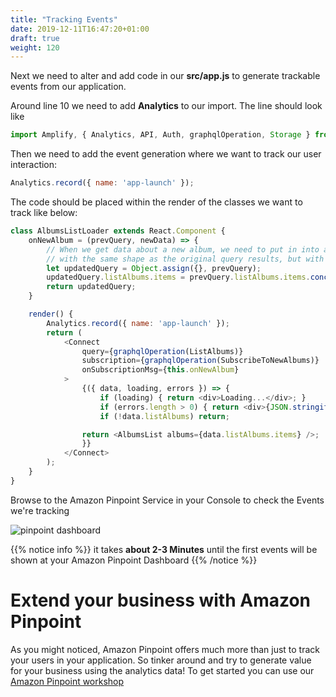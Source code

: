 ```yaml
---
title: "Tracking Events"
date: 2019-12-11T16:47:20+01:00
draft: true
weight: 120
---
```

Next we need to alter and add code in our **src/app.js** to generate trackable events from our application. 

Around line 10 we need to add **Analytics** to our import. The line should look like 

```javascript
import Amplify, { Analytics, API, Auth, graphqlOperation, Storage } from 'aws-amplify';
```

Then we need to add the event generation where we want to track our user interaction: 

```javascript
Analytics.record({ name: 'app-launch' });
```

The code should be placed within the render of the classes we want to track like below: 

```javascript
class AlbumsListLoader extends React.Component {
    onNewAlbum = (prevQuery, newData) => {
        // When we get data about a new album, we need to put in into an object 
        // with the same shape as the original query results, but with the new data added as well
        let updatedQuery = Object.assign({}, prevQuery);
        updatedQuery.listAlbums.items = prevQuery.listAlbums.items.concat([newData.onCreateAlbum]);
        return updatedQuery;
    }

    render() {
        Analytics.record({ name: 'app-launch' });
        return (
            <Connect 
                query={graphqlOperation(ListAlbums)}
                subscription={graphqlOperation(SubscribeToNewAlbums)} 
                onSubscriptionMsg={this.onNewAlbum}
            >
                {({ data, loading, errors }) => {
                    if (loading) { return <div>Loading...</div>; }
                    if (errors.length > 0) { return <div>{JSON.stringify(errors)}</div>; }
                    if (!data.listAlbums) return;

                return <AlbumsList albums={data.listAlbums.items} />;
                }}
            </Connect>
        );
    }
}
```

Browse to the Amazon Pinpoint Service in your Console to check the Events we're tracking

![pinpoint dashboard](/images/pinpoint_dashboard.png)

{{% notice info %}}
it takes **about 2-3 Minutes** until the first events will be shown at your Amazon Pinpoint Dashboard
{{% /notice %}}

# Extend your business with Amazon Pinpoint

As you might noticed, Amazon Pinpoint offers much more than just to track your users in your application. 
So tinker around and try to generate value for your business using the analytics data! 
To get started you can use our [Amazon Pinpoint workshop ](https://www.pinpoint-workshop.com/)
